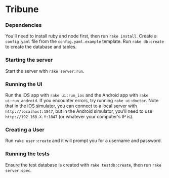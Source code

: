 # Tribune

### Dependencies

You'll need to install ruby and node first, then run `rake install`. Create a `config.yaml` file from the `config.yaml.example` template. Run `rake db:create` to create the database and tables.

### Starting the server

Start the server with `rake server:run`.

### Running the UI

Run the iOS app with `rake ui:run_ios` and the Android app with `rake ui:run_android`. If you encounter errors, try running `rake ui:doctor`. Note that in the iOS simulator, you can connect to a local server with `http://localhost:1847`, but in the Android simulator, you'll need to use `http://192.168.X.Y:1847` (or whatever your computer's IP is).

### Creating a User

Run `rake user:create` and it will prompt you for a username and password.

### Running the tests

Ensure the test database is created with `rake testdb:create`, then run `rake server:spec`.
